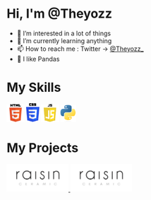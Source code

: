 <h1>Hi, I'm @Theyozz</h1>

- 👀 I’m interested in a lot of things
- 🌱 I’m currently learning anything
- 📫 How to reach me :
        Twitter -> <a href="https://twitter.com/Theyozz_">@Theyozz_</a> 
- 🐼 I like Pandas

<h1>My Skills</h1>

<div>
    <img src="./logo-html.png" alt="" width="40">
    <img src="./logo-css.png" alt="" width="30">
    <img src="./js-logo.png" alt="" width="40">
    <img src="./logo-python.png" alt="" width="35">

    
</div>

<h1>My Projects</h1>
    <div>
        <a href="https://raisinceramic.com/categorie-produit/serie-raisin-ceramic/"> 
            <img src="./raisin_logo - signature.png" alt="" width="140"> 
        </a>
        <a href="https://raisinceramic.com/categorie-produit/serie-raisin-ceramic/"> 
            <img src="./raisin_logo - signature.png" alt="" width="140"> 
        </a>
    </div>

